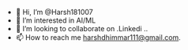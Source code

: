 - 👋 Hi, I’m @Harsh181007
- 👀 I’m interested in AI/ML
- 💞️ I’m looking to collaborate on .Linkedi ..
- 📫 How to reach me harshdhimmar111@gmail.com.

<!---
Harsh181007/Harsh181007 is a ✨ special ✨ repository because its `README.md` (this file) appears on your GitHub profile.
You can click the Preview link to take a look at your changes.
--->
